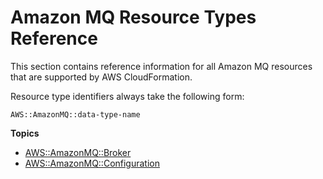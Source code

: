 # Amazon MQ Resource Types Reference<a name="cfn-reference-amazonmq"></a>

This section contains reference information for all Amazon MQ resources that are supported by AWS CloudFormation\.

Resource type identifiers always take the following form:

```
AWS::AmazonMQ::data-type-name
```

**Topics**
+ [AWS::AmazonMQ::Broker](aws-resource-amazonmq-broker.md)
+ [AWS::AmazonMQ::Configuration](aws-resource-amazonmq-configuration.md)